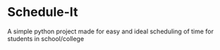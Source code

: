 # Schedule-It
A simple python project made for easy and ideal scheduling of time for students in school/college
